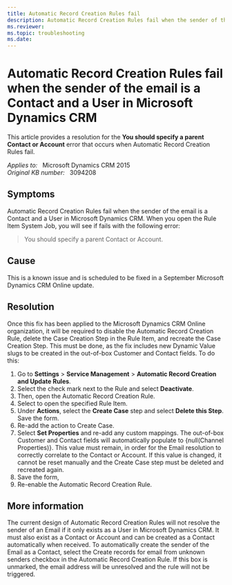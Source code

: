 ```yaml
---
title: Automatic Record Creation Rules fail
description: Automatic Record Creation Rules fail when the sender of the email is a Contact and a User in Microsoft Dynamics CRM. Provides a resolution.
ms.reviewer: 
ms.topic: troubleshooting
ms.date: 
---
```

# Automatic Record Creation Rules fail when the sender of the email is a Contact and a User in Microsoft Dynamics CRM

This article provides a resolution for the **You should specify a parent Contact or Account** error that occurs when Automatic Record Creation Rules fail.

_Applies to:_ &nbsp; Microsoft Dynamics CRM 2015  
_Original KB number:_ &nbsp; 3094208

## Symptoms

Automatic Record Creation Rules fail when the sender of the email is a Contact and a User in Microsoft Dynamics CRM. When you open the Rule Item System Job, you will see if fails with the following error:

> You should specify a parent Contact or Account.

## Cause

This is a known issue and is scheduled to be fixed in a September Microsoft Dynamics CRM Online update.

## Resolution

Once this fix has been applied to the Microsoft Dynamics CRM Online organization, it will be required to disable the Automatic Record Creation Rule, delete the Case Creation Step in the Rule Item, and recreate the Case Creation Step. This must be done, as the fix includes new Dynamic Value slugs to be created in the out-of-box Customer and Contact fields. To do this:

1. Go to **Settings** > **Service Management** > **Automatic Record Creation and Update Rules**.
2. Select the check mark next to the Rule and select **Deactivate**.
3. Then, open the Automatic Record Creation Rule.
4. Select to open the specified Rule Item.
5. Under **Actions**, select the **Create Case** step and select **Delete this Step**. Save the form.
6. Re-add the action to Create Case.
7. Select **Set Properties** and re-add any custom mappings. The out-of-box Customer and Contact fields will automatically populate to {null(Channel Properties)}. This value must remain, in order for the Email resolution to correctly correlate to the Contact or Account. If this value is changed, it cannot be reset manually and the Create Case step must be deleted and recreated again.
8. Save the form,
9. Re-enable the Automatic Record Creation Rule.

## More information

The current design of Automatic Record Creation Rules will not resolve the sender of an Email if it only exists as a User in Microsoft Dynamics CRM. It must also exist as a Contact or Account and can be created as a Contact automatically when received. To automatically create the sender of the Email as a Contact, select the Create records for email from unknown senders  checkbox in the Automatic Record Creation Rule. If this box is unmarked, the email address will be unresolved and the rule will not be triggered.
